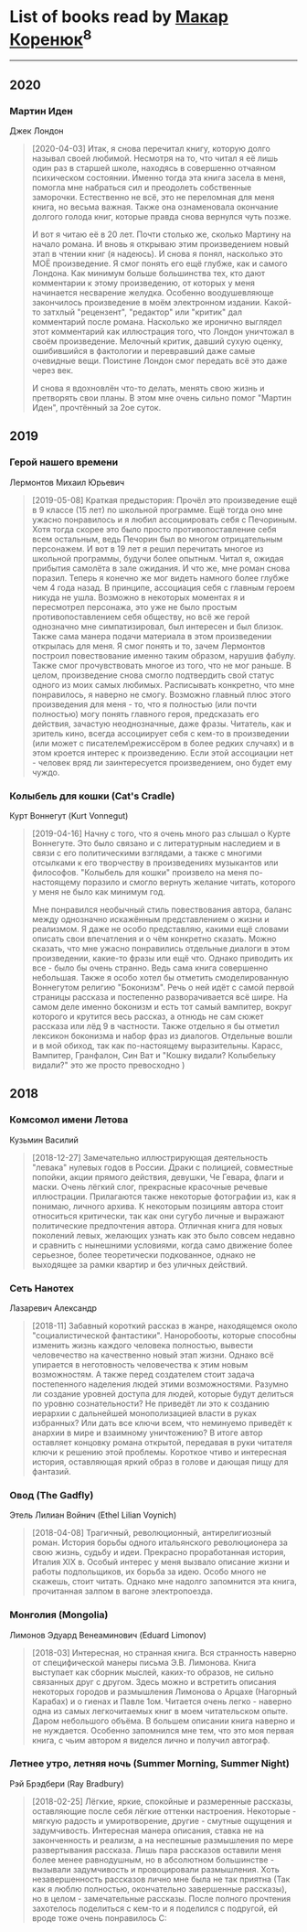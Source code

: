 # List of books read by [Макар Коренюк](http://vk.com/id126368737)<sup>8</sup>
---

## 2020

### Мартин Иден
Джек Лондон
> [2020-04-03] Итак, я снова перечитал книгу, которую долго называл своей любимой. Несмотря на то, что читал я её лишь один раз в старшей школе, находясь в совершенно отчаяном психическом состоянии. Именно тогда эта книга засела в меня, помогла мне набраться сил и преодолеть собственные заморочки. Естественно не всё, это не переломная для меня книга, но весьма важная. Также она ознаменовала окончание долгого голода книг, которые правда снова вернулся чуть позже. 
> 
> И вот я читаю её в 20 лет. Почти столько же, сколько Мартину на начало романа. И вновь я открываю этим произведением новый этап в чтении книг (я надеюсь). И снова я понял, насколько это МОЁ произведение. Я смог понять его ещё глубже, как и самого Лондона. Как минимум больше большинства тех, кто дают комментарии к этому произведению, от которых у меня начинается несварение желудка. Особенно воодушевляюще закончилось произведение в моём электронном издании. Какой-то затхлый "рецензент", "редактор" или "критик" дал комментарий после романа. Насколько же иронично выглядел этот комментарий как иллюстрация того, что Лондон уничтожал в своём произведение. Мелочный критик, давший сухую оценку, ошибившийся в фактологии и перевравший даже самые очевидные вещи. Поистине Лондон смог передать всё это даже через век. 
> 
> И снова я вдохновлён что-то делать, менять свою жизнь и претворять свои планы. В этом мне очень сильно помог "Мартин Иден", прочтённый за 2ое суток.



## 2019

### Герой нашего времени
Лермонтов Михаил Юрьевич
> [2019-05-08] Краткая предыстория: 
> Прочёл это произведение ещё в 9 классе (15 лет) по школьной программе. Ещё тогда оно мне ужасно понравилось и я любил ассоциировать себя с Печориным. Хотя тогда скорее это было просто противопоставление себя всем остальным, ведь Печорин был во многом отрицательным персонажем. И вот в 19 лет я решил перечитать многое из школьной программы, будучи более опытным. Читал я, ожидая прибытия самолёта в зале ожидания. 
> И что же, мне роман снова поразил. Теперь я конечно же мог видеть намного более глубже чем 4 года назад. В принципе, ассоциация себя с главным героем никуда не ушла. Возможно в некоторых моментах я и пересмотрел персонажа, это уже не было простым противопоставлением себя обществу, но всё же герой однозначно мне симпатизировал, был интересен и был близок. Также сама манера подачи материала в этом произведении открылась для меня. Я смог понять и то, зачем Лермонтов построил повествование именно таким образом, нарушив фабулу. Также смог прочувствовать многое из того, что не мог раньше. 
> В целом, произведение снова смогло подтвердить свой статус одного из моих самых любимых.  Расписывать конкретно, что мне понравилось, я наверно не смогу. Возможно главный плюс этого произведения для меня - то, что я полностью (или почти полностью)  могу понять главного героя, предсказать его действия, зачастую неоднозначные, даже фразы. Читатель, как и зритель кино, всегда ассоциирует себя с кем-то в произведении (или может с писателем\режиссёром в более редких случаях) и в этом кроется интерес к произведению. Если этой ассоциации нет - человек вряд ли заинтересуется произведением, оно будет ему чуждо.


### Колыбель для кошки (Cat's Cradle)
Курт Воннегут (Kurt Vonnegut)
> [2019-04-16] Начну с того, что я очень много раз слышал о Курте Воннегуте. Это было связано и с литературным наследием и в связи с его политическими взглядами, а также с многими отсылками к его творчеству в произведениях музыкантов или философов. 
> "Колыбель для кошки" произвело на меня по-настоящему поразило и смогло вернуть желание читать, которого у меня не было как минимум год. 
> 
> Мне понравился необычный стиль повествования автора, баланс между однозначно искажённым представлением о жизни и реализмом. 
> Я даже не особо представляю, какими ещё словами описать свои впечатления и о чём конкретно сказать. Можно сказать, что мне ужасно понравились отдельные диалоги в этом произведении, какие-то фразы или ещё что. Однако приводить их все - было бы очень странно. Ведь сама книга совершенно небольшая. 
> Также я особо хотел бы отметить смоделированную Воннегутом религию "Боконизм". Речь о ней идёт с самой первой страницы рассказа и постепенно разворачивается всё шире. На самом деле именно боконизм и есть тот самый вампитер, вокруг которого и крутится весь рассказ, а отнюдь не сам сюжет рассказа или лёд 9 в частности. 
> Также отдельно я бы отметил лексикон боконизма и набор фраз из диалогов. Отдельные вошли и в мой обиход, так как по-настоящему выразительны. Карасс, Вампитер, Гранфалон, Син Ват и "Кошку видали? Колыбельку видали?" это же просто превосходно )



## 2018

### Комсомол имени Летова
Кузьмин Василий
> [2018-12-27] Замечательно иллюстрирующая деятельность "левака" нулевых годов в России. Драки с полицией, совместные попойки, акции прямого действия, девушки, Че Гевара, флаги и маски. Очень лёгкий слог, прекрасные красочные речевые иллюстрации. Прилагаются также некоторые фотографии из, как я понимаю, личного архива.
> К некоторым позициям автора стоит относиться критически, так как они сугубо личные и выражают политические предпочтения автора. 
> Отличная книга для новых поколений левых, желающих узнать как это было совсем недавно и сравнить с нынешними условиями, когда само движение более серьезное, более теоретически подкованное, однако не выходящее за рамки квартир и без уличных действий.


### Сеть Нанотех
Лазаревич Александр
> [2018-11] Забавный короткий рассказ в жанре, находящемся около "социалистической фантастики". Наноробооты, которые способны изменить жизнь каждого человека полностью, вывести человечество на качественно новый этап жизни. Однако всё упирается в неготовность человечества к этим новым возможностям. А также перед создателем стоит задача постепенного наделения людей этими возможностями. Разумно ли создание уровней доступа для людей, которые будут делиться по уровню сознательности? Не приведёт ли это к созданию иерархии с дальнейшей монополизацией власти в руках избранных? Или дать все ключи всем, что неминуемо приведёт к анархии в мире и взаимному уничтожению?
>  В итоге автор оставляет концовку романа открытой, передавая в руки читателя ключи к решению этой проблемы. 
> Короткое чтиво и интересная история, оставляющая яркий образ в голове и дающая пищу для фантазий.


### Овод (The Gadfly)
Этель Лилиан Войнич (Ethel Lilian Voynich)
> [2018-04-08] Трагичный, революционный, антирелигиозный роман. История борьбы одного итальянского революционера за свою жизнь, судьбу и идеи. Прекрасно проработанная история, Италия XIX в. Особый интерес у меня вызвало описание жизни и работы подпольщиков, их борьба за идею. 
> Особо много не скажешь, стоит читать. Однако мне надолго запомнится эта книга, прочитанная залпом в вагоне электропоезда.


### Монголия (Mongolia)
Лимонов Эдуард Венеаминович (Eduard Limonov)
> [2018-03] Интересная, но странная книга. Вся странность наверно от специфической манеры письма Э.В. Лимонова. Книга выступает как сборник мыслей, каких-то образов, не сильно связанных друг с другом. Здесь можно и встретить описания некоторых городов и размышления Лимонова о  Арцахе (Нагорный Карабах) и о гиенах и Павле 1ом. Читается очень легко - наверно одна из самых легкочитаемых книг в моем читательском опыте. Даром небольшого объёма. В большем описании книга наверно и не нуждается. 
> Особенно запомнился мне тем, что это моя первая книга, с чьим автором я виделся лично и получил автограф.


### Летнее утро, летняя ночь (Summer Morning, Summer Night)
Рэй Брэдбери (Ray Bradbury)
> [2018-02-25] Лёгкие, яркие, спокойные и размеренные рассказы, оставляющие после себя лёгкие оттенки настроения. Некоторые - мягкую радость и умиротворение, другие - смутные ощущения и задумчивость. Интересная манера описания, ставка не на законченность и реализм, а на неспешные размышления по мере развертывания рассказа. Лишь пара рассказов оставили меня более менее равнодушным, но в абсолютном большинстве - вызывали задумчивость и провоцировали размышления. Хоть незавершенность рассказов лично мне была не так приятна (Так как я люблю полностью, окончательно завершенные рассказы), но в целом - замечательные рассказы. После полного прочтения захотелось поделиться с кем-то и я поделился с подругой, ей вроде тоже очень понравилось С:



